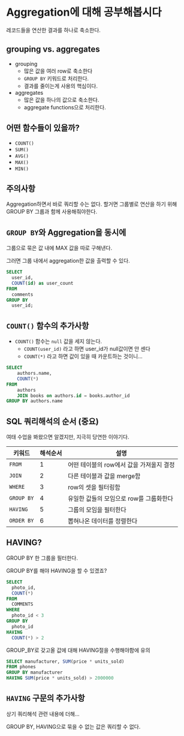 # Aggregation에 대해 공부해봅시다

레코드들을 연산한 결과를 하나로 축소한다.

## grouping vs. aggregates

- grouping
  - 많은 값을 여러 row로 축소한다
  - `GROUP BY` 키워드로 처리한다.
  - 결과를 줄이는게 사용의 핵심이다.
- aggregates
  - 많은 값을 하나의 값으로 축소한다.
  - aggregate functions으로 처리한다.

## 어떤 함수들이 있을까?

- `COUNT()`
- `SUM()`
- `AVG()`
- `MAX()`
- `MIN()`

## 주의사항

Aggregation하면서 바로 쿼리할 수는 없다. 할거면 그룹별로 연산을 하기 위해 GROUP BY 그룹과 함께 사용해줘야한다.

## `GROUP BY`와 Aggregation을 동시에

그룹으로 묶은 값 내에 MAX 값을 따로 구해낸다.

그러면 그룹 내에서 aggregation한 값을 출력할 수 있다.

```sql
SELECT
  user_id,
  COUNT(id) as user_count
FROM
  comments
GROUP BY
  user_id;
```

## `COUNT()` 함수의 추가사항

- `COUNT()` 함수는 `null` 값을 세지 않는다.
  - `COUNT(user_id)` 라고 하면 user_id가 null값이면 안 센다
  - `COUNT(*)` 라고 하면 값이 있을 때 카운트하는 것이니...

```sql
SELECT
    authors.name,
    COUNT(*)
FROM
    authors
    JOIN books on authors.id = books.author_id
GROUP BY authors.name
```

## SQL 쿼리해석의 순서 (중요)

여태 수업을 봐왔으면 알겠지만, 지극히 당연한 이야기다.

| 키워드     | 해석순서 | 설명                                     |
| ---------- | -------- | ---------------------------------------- |
| `FROM`     | 1        | 어떤 테이블의 row에서 값을 가져올지 결정 |
| `JOIN`     | 2        | 다른 테이블과 값을 merge함               |
| `WHERE`    | 3        | row의 셋을 필터링함                      |
| `GROUP BY` | 4        | 유일한 값들의 모임으로 row를 그룹화한다  |
| `HAVING`   | 5        | 그룹의 모임을 필터한다                   |
| `ORDER BY` | 6        | 뽑혀나온 데이터를 정렬한다               |

## HAVING?

GROUP BY 한 그룹을 필터한다.

GROUP BY를 해야 HAVING을 할 수 있겠죠?

```sql
SELECT
  photo_id,
  COUNT(*)
FROM
  COMMENTS
WHERE
  photo_id < 3
GROUP BY
  photo_id
HAVING
  COUNT(*) > 2
```

GROUP_BY로 갖고올 값에 대해 HAVING절을 수행해야함에 유의

```sql
SELECT manufacturer, SUM(price * units_sold)
FROM phones
GROUP BY manufacturer
HAVING SUM(price * units_sold) > 2000000
```

## `HAVING` 구문의 추가사항

상기 쿼리해석 관련 내용에 더해...

GROUP BY, HAVING으로 묶을 수 없는 값은 쿼리할 수 없다.
